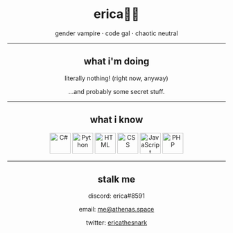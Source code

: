 <div align="center">

# erica🌈✨
gender vampire · code gal ⋅ chaotic neutral

---

## what i'm doing
literally nothing! (right now, anyway)

...and probably some secret stuff.

---

## what i know
<img width=48 alt="C#" title="C#" src="https://raw.githubusercontent.com/konpa/devicon/master/icons/csharp/csharp-original.svg"/>

<img width=48 alt="Python" title="Python" src="https://raw.githubusercontent.com/konpa/devicon/master/icons/python/python-original.svg"/>

<img width=48 alt="HTML" title="HTML" src="https://raw.githubusercontent.com/konpa/devicon/master/icons/html5/html5-original-wordmark.svg"/>

<img width=48 alt="CSS" title="CSS" src="https://raw.githubusercontent.com/konpa/devicon/master/icons/css3/css3-original-wordmark.svg"/>

<img width=48 alt="JavaScript" title="JavaScript" src="https://raw.githubusercontent.com/konpa/devicon/master/icons/javascript/javascript-original.svg"/>

<img width=48 alt="PHP" title="PHP... reluctantly." src="https://raw.githubusercontent.com/konpa/devicon/master/icons/php/php-original.svg"/>

---

## stalk me
discord: erica#8591

email: [me@athenas.space][email]

twitter: [ericathesnark][twitter]

</div>

<!-- hyperlinks -->
[email]: mailto:me@athenas.space
[twitter]: https://twitter.com/ericathesnark
